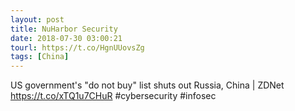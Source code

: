 ```yaml
---
layout: post
title: NuHarbor Security
date: 2018-07-30 03:00:21
tourl: https://t.co/HgnUUovsZg
tags: [China]
---
```

US government's "do not buy" list shuts out Russia, China | ZDNet https://t.co/xTQ1u7CHuR #cybersecurity #infosec